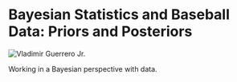 # Bayesian Statistics and Baseball Data: Priors and Posteriors

![Vladimir Guerrero Jr.](https://imgur.com/6ckQwnC.jpg)

Working in a Bayesian perspective with data.
